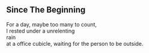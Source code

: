 Since The Beginning
-------------------
For a day, maybe too many to count,  
I rested under a unrelenting  
rain  
at a office cubicle, waiting for the person to be outside.  
